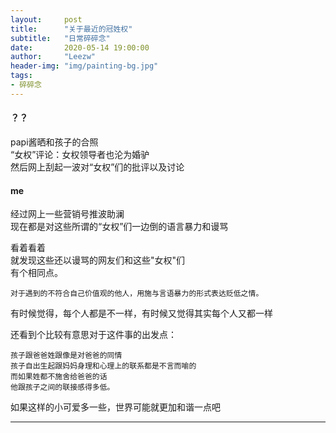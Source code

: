 ```yaml
---
layout:     post
title:      "关于最近的冠姓权"
subtitle:   "日常碎碎念"
date:       2020-05-14 19:00:00
author:     "Leezw"
header-img: "img/painting-bg.jpg"
tags:
- 碎碎念
---
```


#### ？？
>     
papi酱晒和孩子的合照    
“女权”评论：女权领导者也沦为婚驴    
然后网上刮起一波对“女权”们的批评以及讨论

#### me 

经过网上一些营销号推波助澜    
现在都是对这些所谓的“女权”们一边倒的语言暴力和谩骂
  
看着看着    
就发现这些还以谩骂的网友们和这些"女权"们    
有个相同点。

    对于遇到的不符合自己价值观的他人，用施与言语暴力的形式表达贬低之情。

有时候觉得，每个人都是不一样，有时候又觉得其实每个人又都一样

还看到个比较有意思对于这件事的出发点：

    孩子跟爸爸姓跟像是对爸爸的同情    
    孩子自出生起跟妈妈身理和心理上的联系都是不言而喻的    
    而如果姓都不施舍给爸爸的话    
    他跟孩子之间的联接感得多低。

如果这样的小可爱多一些，世界可能就更加和谐一点吧

---



